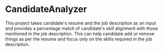 ﻿# CandidateAnalyzer
This project takes candidate's resume and the job description as an input and provides a percentage match of candidate's skill alignment with those mentioned in the job description. This can help candidate add or remove things as per the resume and focus only on the skills required in the job description.
